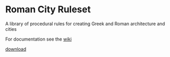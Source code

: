 # Roman City Ruleset
A library of procedural rules for creating Greek and Roman architecture and cities

For documentation see the [wiki](https://github.com/mariegsaldana/Roman-City-Ruleset/wiki)

[download](https://github.com/mariegsaldana/Roman-City-Ruleset/archive/master.zip)
